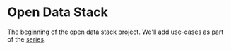 # Open Data Stack

The beginning of the open data stack project. We'll add use-cases as part of the [series](https://airbyte.com/blog/building-airbytes-data-stack).
